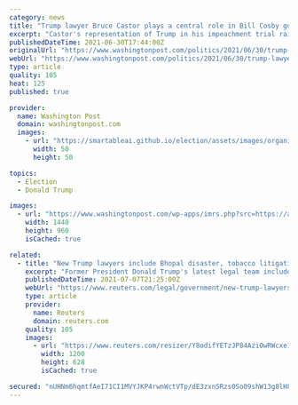```yaml
---
category: news
title: "Trump lawyer Bruce Castor plays a central role in Bill Cosby going free"
excerpt: "Castor's representation of Trump in his impeachment trial raised questions about his past decisions about Cosby's prosecution. Now the Pennsylvania Supreme Court has set Cosby free based upon Castor's testimony."
publishedDateTime: 2021-06-30T17:44:00Z
originalUrl: "https://www.washingtonpost.com/politics/2021/06/30/trump-lawyer-bruce-castor-played-central-role-bill-cosby-going-free/"
webUrl: "https://www.washingtonpost.com/politics/2021/06/30/trump-lawyer-bruce-castor-played-central-role-bill-cosby-going-free/"
type: article
quality: 105
heat: 125
published: true

provider:
  name: Washington Post
  domain: washingtonpost.com
  images:
    - url: "https://smartableai.github.io/election/assets/images/organizations/washingtonpost.com-50x50.jpg"
      width: 50
      height: 50

topics:
  - Election
  - Donald Trump

images:
  - url: "https://www.washingtonpost.com/wp-apps/imrs.php?src=https://arc-anglerfish-washpost-prod-washpost.s3.amazonaws.com/public/2N2F7EWZY4I6XDEHVVXSPEMMPA.jpg&w=1440"
    width: 1440
    height: 960
    isCached: true

related:
  - title: "New Trump lawyers include Bhopal disaster, tobacco litigation vet"
    excerpt: "Former President Donald Trump's latest legal team includes a Washington, D.C., lawyer who made his name filing personal injury claims in the 1980s and 1990s, and a Connecticut attorney who represented the estate of O."
    publishedDateTime: 2021-07-07T21:25:00Z
    webUrl: "https://www.reuters.com/legal/government/new-trump-lawyers-include-bhopal-disaster-tobacco-litigation-vet-2021-07-07/"
    type: article
    provider:
      name: Reuters
      domain: reuters.com
    quality: 105
    images:
      - url: "https://www.reuters.com/resizer/Y8odifYETzJP84AziOwRWcxe1PA=/1200x628/smart/filters:quality(80)/cloudfront-us-east-2.images.arcpublishing.com/reuters/525RLMBXFFOH7JQNR7EARR3XYA.jpg"
        width: 1200
        height: 628
        isCached: true

secured: "nUHNm6hqmtfAeI71CI1MVYJKP4rwnWctVTp/dE3zxnSRzs0So09shW13g8lH8tuvcwm5WtKO9IbmSODIrUC2s3dQUSWBz9nmowwKtberX2MPXtpK30y6g2mqD75wOp2oaf0ny+wnuDGp7YuUc5CZ0gFTu0h/7KmRAuQdtABtmq4mxnKUpK6WnGU3YXLnHpvMENQVY66ZHYGmT97SsNBB74V+DflBFoQXyqwkBlhfRpK6lH7NiPVwH+gPWGsAvFgoeKT7hi5MVBEr8rbi/kHR87a1ki+lCcOxPMN5vd+dqWC6+ix/e81VjLfXsnVRbjIOC/3UcTDNdVGkW4Pg8bNJ2nrDPyQ3CYVr+Fe8Qn2lSo8=;EvYNEBmaTc9mjePjkRfGGA=="
---
```


